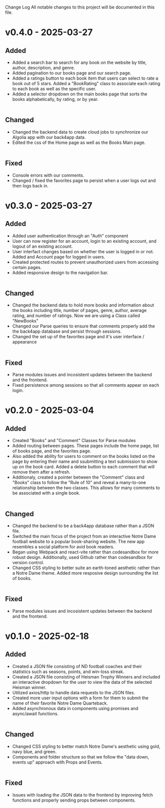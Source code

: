 Change Log
All notable changes to this project will be documented in this file.
# v0.4.0 - 2025-03-27 </br>
## Added
- Added a search bar to search for any book on the website by title, author, description, and genre.
- Added pagination to our books page and our search page.
- Added a ratings button to each book item that users can select to rate a book out of 5 stars. Added a "BookRating" class to associate each rating to each book as well as the specific user.
- Added a selector dropdown on the main books page that sorts the books alphabetically, by rating, or by year. </br> </br>
## Changed 
- Changed the backend data to create cloud jobs to synchronize our Algolia app with our back4app data.
- Edited the css of the Home page as well as the Books Main page. </br> </br>
## Fixed 
- Console errors with our comments.
- Changed / fixed the favorites page to persist when a user logs out and then logs back in.

# v0.3.0 - 2025-03-27 </br>
## Added
- Added user authentication through an "Auth" component
- User can now register for an account, login to an existing account, and logout of an existing account.
- User interfact changes based on whether the user is logged in or not. Added and Account page for logged in users. 
- Created protected routes to prevent unauthorized users from accessing certain pages. 
- Added responsive design to the navigation bar. </br> </br>
## Changed 
- Changed the backend data to hold more books and information about the books including title, number of pages, genre, author, average rating, and number of ratings. Now we are using a Class called "NewBooks"
- Changed our Parse queries to ensure that comments properly add the the back4app database and persist through sessions.
- Changed the set up of the favorites page and it's user interface / appearance </br> </br>
## Fixed 
- Parse modules issues and incosistent updates between the backend and the frontend.
- Fixed persistence among sessions so that all comments appear on each login.

# v0.2.0 - 2025-03-04 </br>
## Added
- Created "Books" and "Comment" Classes for Parse modules
- Added routing between pages. These pages include the home page, list of books page, and the favorites page.
- Also added the ability for users to comment on the books listed on the page by entering their name and ssubmitting a text submission to show up on the book card. Added a delete button to each comment that will remove them after a refresh. 
- Additionaly, created a pointer between the "Comment" class and "Books" class to follow the "Rule of 10" and reveal a many-to-one relationship between the two classes. This allows for many comments to be associated with a single book. </br> </br>
## Changed 
- Changed the backend to be a back4app database rather than a JSON file.
- Switched the main focus of the project from an interactive Notre Dame football website to a popular book-sharing website. The new app resembles a social platform for avid book readers. 
- Began using Webpack and react-vite rather than codesandbox for more robust design. Additionally, used Github rather than codesandbox for version control.
- Changed CSS styling to better suite an earth-toned aesthetic rather than a Notre Dame theme. Added more resposive design surrounding the list of books. </br> </br>
## Fixed 
- Parse modules issues and incosistent updates between the backend and the frontend.

# v0.1.0 - 2025-02-18 </br>
## Added
- Created a JSON file consisting of ND football coaches and their statistics such as seasons, points, and win-loss streak.
- Created a JSON file consisting of Heisman Trophy Winners and included an interactive dropdown for the user to view the data of the selected Heisman winner.
- Utilized axios/http to handle data requests to the JSON files.
- Created more user input options with a form for them to submit the name of their favorite Notre Dame Quarteback.
- Added asynchronous data in components using promises and async/await functions. </br> </br>
## Changed
- Changed CSS styling to better match Notre Dame's aesthetic using gold, navy blue, and green.
- Components and folder structure so that we follow the "data down, events up" approach with Props and Events. </br> </br>
## Fixed
- Issues with loading the JSON data to the frontend by improving fetch functions and properly sending props between components. </br>

